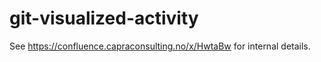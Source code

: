 # git-visualized-activity

See https://confluence.capraconsulting.no/x/HwtaBw for internal details.
